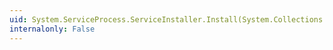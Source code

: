 ```yaml
---
uid: System.ServiceProcess.ServiceInstaller.Install(System.Collections.IDictionary)
internalonly: False
---
```

